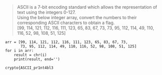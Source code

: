 > ASCII is a 7-bit encoding standard which allows the representation of text using the integers 0-127.
> <br>Using the below integer array, convert the numbers to their corresponding ASCII characters to obtain a flag.
> <br>[99, 114, 121, 112, 116, 111, 123, 65, 83, 67, 73, 73, 95, 112, 114, 49, 110, 116, 52, 98, 108, 51, 125]

```
arr = [99, 114, 121, 112, 116, 111, 123, 65, 83, 67, 73,
       73, 95, 112, 114, 49, 110, 116, 52, 98, 108, 51, 125]
for i in arr:
    result = chr(i)
    print(result, end='')
```

`crypto{ASCII_pr1nt4bl3`

